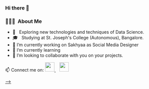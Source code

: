 ### Hi there 👋


<h3> 👨🏻‍💻 &nbsp;About Me </h3>
  
- 🤔 &nbsp; Exploring new technologies and techniques of Data Science.
- 🎓 &nbsp; Studying at St. Joseph's College (Autonomous), Bangalore.
- 🔭 I’m currently working on Sakhyaa as Social Media Designer
- 🌱 I’m currently learning 
- 👯 I’m looking to collaborate with you on your projects.
</a>
📫 Connect me on:

</a>
<a href="https://www.instagram.com/_manu_tom/"><img height="30" src="https://github.com/WaylonWalker/WaylonWalker/blob/main/icon/instagram.jpg?raw=true">
</a>&nbsp;&nbsp;
<a href="https://www.linkedin.com/in/manu-tom-42998a201/"><img height="30" src="https://github.com/WaylonWalker/WaylonWalker/blob/main/icon/linkedin.png?raw=true">


-->

